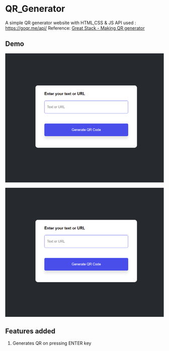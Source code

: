 # QR_Generator
A simple QR generator website with HTML,CSS & JS
API used : https://goqr.me/api/
Reference: [Great Stack - Making QR generator](https://www.youtube.com/watch?v=g1j9rR-H1lk&list=PLjwm_8O3suyOgDS_Z8AWbbq3zpCmR-WE9&index=9)

## Demo
![qr](img1.png)

![qr](img1.png)

## Features added
1. Generates QR on pressing ENTER key
